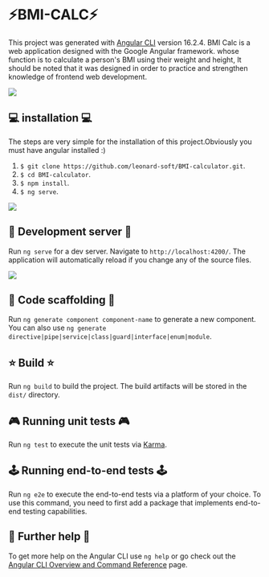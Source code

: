 # ⚡BMI-CALC⚡

This project was generated with [Angular CLI](https://github.com/angular/angular-cli) version 16.2.4. BMI Calc is a web application designed with the Google Angular framework. whose function is to calculate a person's BMI using their weight and height, It should be noted that it was designed in order to practice and strengthen knowledge of frontend web development.

<img src="https://media2.giphy.com/media/qgQUggAC3Pfv687qPC/giphy.gif"> <br>

## 💻 installation 💻

The steps are very simple for the installation of this project.Obviously you must have angular installed :)
1) `$ git clone https://github.com/leonard-soft/BMI-calculator.git`.
2) `$ cd BMI-calculator`.
3) `$ npm install`.
4) `$ ng serve`.

<img src="https://miro.medium.com/v2/resize:fit:1000/0*nDG55Sf2dcQAMjmB.gif"> <br>

## 👾 Development server 👾

Run `ng serve` for a dev server. Navigate to `http://localhost:4200/`. The application will automatically reload if you change any of the source files.

<img src="https://code.visualstudio.com/assets/docs/nodejs/angular/Welcome-to-app.png"> <br>

## 🤖 Code scaffolding 🤖

Run `ng generate component component-name` to generate a new component. You can also use `ng generate directive|pipe|service|class|guard|interface|enum|module`.

## ⭐ Build ⭐

Run `ng build` to build the project. The build artifacts will be stored in the `dist/` directory.

## 🎮 Running unit tests 🎮

Run `ng test` to execute the unit tests via [Karma](https://karma-runner.github.io).

## 🕹️ Running end-to-end tests 🕹️

Run `ng e2e` to execute the end-to-end tests via a platform of your choice. To use this command, you need to first add a package that implements end-to-end testing capabilities.

## 🔷 Further help 🔷

To get more help on the Angular CLI use `ng help` or go check out the [Angular CLI Overview and Command Reference](https://angular.io/cli) page.
